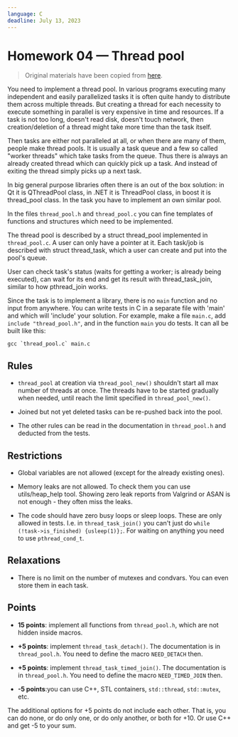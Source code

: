 ```yaml
---
language: C
deadline: July 13, 2023
---
```


# Homework 04 — Thread pool

> Original materials have been copied from
> [here](https://github.com/Gerold103/sysprog/blob/31f432a724dcbf9c4f68273197635505ff2479a6/4/task_eng.txt).

You need to implement a thread pool. In various programs executing many
independent and easily parallelized tasks it is often quite handy to distribute
them across multiple threads. But creating a thread for each necessity to
execute something in parallel is very expensive in time and resources. If a task
is not too long, doesn't read disk, doesn't touch network, then
creation/deletion of a thread might take more time than the task itself.

Then tasks are either not paralleled at all, or when there are many of them,
people make thread pools. It is usually a task queue and a few so called "worker
threads" which take tasks from the queue. Thus there is always an already
created thread which can quickly pick up a task. And instead of exiting the
thread simply picks up a next task.

In big general purpose libraries often there is an out of the box solution: in
Qt it is QThreadPool class, in .NET it is ThreadPool class, in boost it is
thread_pool class. In the task you have to implement an own similar pool.

In the files `thread_pool.h` and `thread_pool.c` you can fine templates of
functions and structures which need to be implemented.

The thread pool is described by a struct thread_pool implemented in
`thread_pool.c`. A user can only have a pointer at it. Each task/job is
described with struct thread_task, which a user can create and put into the
pool's queue.

User can check task's status (waits for getting a worker; is already being
executed), can wait for its end and get its result with thread_task_join,
similar to how pthread_join works.

Since the task is to implement a library, there is no `main` function and no
input from anywhere. You can write tests in C in a separate file with 'main' and
which will 'include' your solution. For example, make a file `main.c`, add
`include "thread_pool.h"`, and in the function `main` you do tests. It can all
be built like this:

```shell
gcc `thread_pool.c` main.c
```

## Rules

- `thread_pool` at creation via `thread_pool_new()` shouldn't start all max
  number of threads at once. The threads have to be started gradually when
  needed, until reach the limit specified in `thread_pool_new()`.

- Joined but not yet deleted tasks can be re-pushed back into the pool.

- The other rules can be read in the documentation in `thread_pool.h` and
  deducted from the tests.

## Restrictions

- Global variables are not allowed (except for the already existing ones).

- Memory leaks are not allowed. To check them you can use utils/heap_help tool.
  Showing zero leak reports from Valgrind or ASAN is not enough - they often
  miss the leaks.

- The code should have zero busy loops or sleep loops. These are only allowed in
  tests. I.e. in `thread_task_join()` you can't just do
  `while (!task->is_finished) {usleep(1)};`. For waiting on anything you need to
  use `pthread_cond_t`.

## Relaxations

- There is no limit on the number of mutexes and condvars. You can even store
  them in each task.

## Points

- **15 points**: implement all functions from `thread_pool.h`, which are not
  hidden inside macros.

- **+5 points**: implement `thread_task_detach()`. The documentation is in
  `thread_pool.h`. You need to define the macro `NEED_DETACH` then.

- **+5 points**: implement `thread_task_timed_join()`. The documentation is in
  `thread_pool.h`. You need to define the macro `NEED_TIMED_JOIN` then.

- **-5 points**:you can use C++, STL containers, `std::thread`, `std::mutex`,
  etc.

The additional options for +5 points do not include each other. That is, you can
do none, or do only one, or do only another, or both for +10. Or use C++ and get
-5 to your sum.

